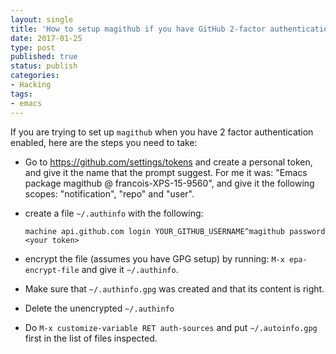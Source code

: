 ```yaml
---
layout: single
title: 'How to setup magithub if you have GitHub 2-factor authentication enabled?'
date: 2017-01-25
type: post
published: true
status: publish
categories:
- Hacking
tags:
- emacs
---
```


If you are trying to set up `magithub` when you have 2 factor authentication enabled, here are the steps you need to take:

- Go to https://github.com/settings/tokens and create a personal token, and give
  it the name that the prompt suggest. For me it was: "Emacs package magithub @
  francois-XPS-15-9560", and give it the following scopes: "notification",
  "repo" and "user".
- create a file `~/.authinfo` with the following:
  
  ```
  machine api.github.com login YOUR_GITHUB_USERNAME^magithub password <your token>
  ```
- encrypt the file (assumes you have GPG setup) by running: `M-x epa-encrypt-file` and give it `~/.authinfo`.
- Make sure that `~/.authinfo.gpg` was created and that its content is right.
- Delete the unencrypted `~/.authinfo`
- Do `M-x customize-variable RET auth-sources` and put `~/.autoinfo.gpg` first
  in the list of files inspected.
  
  

